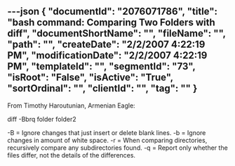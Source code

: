 ---json
{
  "documentId": "2076071786",
  "title": "bash command: Comparing Two Folders with diff",
  "documentShortName": "",
  "fileName": "",
  "path": "",
  "createDate": "2/2/2007 4:22:19 PM",
  "modificationDate": "2/2/2007 4:22:19 PM",
  "templateId": "",
  "segmentId": "73",
  "isRoot": "False",
  "isActive": "True",
  "sortOrdinal": "",
  "clientId": "",
  "tag": ""
}
---

From Timothy Haroutunian, Armenian Eagle:

diff -Bbrq folder folder2

-B = Ignore changes that just insert or delete blank lines.
-b = Ignore changes in amount of white space.
-r = When comparing directories, recursively compare any subdirectories found.
-q = Report only whether the files differ, not the details of the differences.
